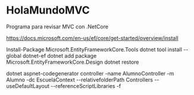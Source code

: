 # HolaMundoMVC
Programa para revisar MVC con .NetCore

https://docs.microsoft.com/en-us/ef/core/get-started/overview/install

Install-Package Microsoft.EntityFrameworkCore.Tools
dotnet tool install --global dotnet-ef
dotnet add package Microsoft.EntityFrameworkCore.Design
dotnet restore

dotnet aspnet-codegenerator controller -name AlumnoController -m Alumno -dc EscuelaContext --relativefolderPath Controllers --useDefaultLayout --referenceScriptLibraries -f